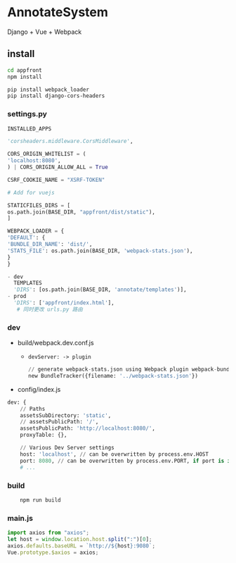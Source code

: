 # AnnotateSystem

Django + Vue + Webpack

## install

```bash
cd appfront
npm install
```

```bash
pip install webpack_loader
pip install django-cors-headers
```

### settings.py

```python
INSTALLED_APPS

'corsheaders.middleware.CorsMiddleware',

CORS_ORIGIN_WHITELIST = (
'localhost:8080',
) | CORS_ORIGIN_ALLOW_ALL = True

CSRF_COOKIE_NAME = "XSRF-TOKEN"

# Add for vuejs

STATICFILES_DIRS = [
os.path.join(BASE_DIR, "appfront/dist/static"),
]

WEBPACK_LOADER = {
'DEFAULT': {
'BUNDLE_DIR_NAME': 'dist/',
'STATS_FILE': os.path.join(BASE_DIR, 'webpack-stats.json'),
}
}

- dev
  TEMPLATES
  'DIRS': [os.path.join(BASE_DIR, 'annotate/templates')],
- prod
  'DIRS': ['appfront/index.html'],
   # 同时更改 urls.py 路由
```

### dev

- build/webpack.dev.conf.js

  - `devServer: -> plugin`

    ```python
    // generate webpack-stats.json using Webpack plugin webpack-bundle-tracker
    new BundleTracker({filename: '../webpack-stats.json'})
    ```

- config/index.js

```python
dev: {
    // Paths
    assetsSubDirectory: 'static',
    // assetsPublicPath: '/',
    assetsPublicPath: 'http://localhost:8080/',
    proxyTable: {},

    // Various Dev Server settings
    host: 'localhost', // can be overwritten by process.env.HOST
    port: 8080, // can be overwritten by process.env.PORT, if port is in use, a free one will be determined
    # ...
```

### build

```bash
    npm run build
```

### main.js

```js
import axios from "axios";
let host = window.location.host.split(":")[0];
axios.defaults.baseURL = `http://${host}:9080`;
Vue.prototype.$axios = axios;
```
